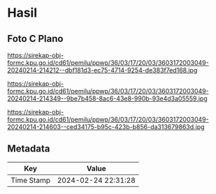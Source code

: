 # Hasil

## Foto C Plano

https://sirekap-obj-formc.kpu.go.id/cd61/pemilu/ppwp/36/03/17/20/03/3603172003049-20240214-214212--dbf181d3-ec75-4714-9254-de383f7ed168.jpg

https://sirekap-obj-formc.kpu.go.id/cd61/pemilu/ppwp/36/03/17/20/03/3603172003049-20240214-214349--9be7b458-8ac6-43e8-990b-93e4d3a05559.jpg

https://sirekap-obj-formc.kpu.go.id/cd61/pemilu/ppwp/36/03/17/20/03/3603172003049-20240214-214603--ced34175-b95c-423b-b856-da313679863d.jpg


## Metadata

| Key        | Value               |
| ---------- | ------------------- |
| Time Stamp | 2024-02-24 22:31:28 |



